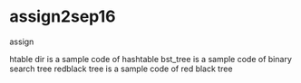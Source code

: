 # assign2sep16


assign

htable dir is a sample code of hashtable
bst_tree is a sample code of binary search tree
redblack tree is a sample code of red black tree
